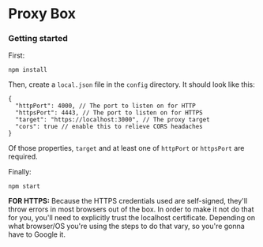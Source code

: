 # Proxy Box

### Getting started

First:
```
npm install
```

Then, create a `local.json` file in the `config` directory. It should look like this:
```jsonc
{
  "httpPort": 4000, // The port to listen on for HTTP
  "httpsPort": 4443, // The port to listen on for HTTPS
  "target": "https://localhost:3000", // The proxy target
  "cors": true // enable this to relieve CORS headaches
}
```
Of those properties, `target` and at least one of `httpPort` or `httpsPort` are required.

Finally:
```
npm start
```

**FOR HTTPS:** Because the HTTPS credentials used are self-signed, they'll throw errors in most browsers out of the box. In order to make it not do that for you, you'll need to explicitly trust the localhost certificate. Depending on what browser/OS you're using the steps to do that vary, so you're gonna have to Google it.
